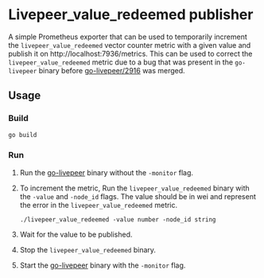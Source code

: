 # Livepeer_value_redeemed publisher

A simple Prometheus exporter that can be used to temporarily increment the `livepeer_value_redeemed` vector counter metric with a given value and publish it on http://localhost:7936/metrics. This can be used to correct the `livepeer_value_redeemed` metric due to a bug that was present in the `go-livepeer` binary before [go-livepeer/2916](https://github.com/livepeer/go-livepeer/pull/2916) was merged.

## Usage

### Build

```bash
go build
```

### Run

1. Run the [go-livepeer](https://github.com/livepeer/go-livepeer) binary without the `-monitor` flag.
2. To increment the metric, Run the `livepeer_value_redeemed` binary with the `-value` and `-node_id` flags. The value should be in wei and represent the error in the `livepeer_value_redeemed` metric.

   ```basg
   ./livepeer_value_redeemed -value number -node_id string
   ```

3. Wait for the value to be published.
4. Stop the `livepeer_value_redeemed` binary.
5. Start the [go-livepeer](https://github.com/livepeer/go-livepeer) binary with the `-monitor` flag.
